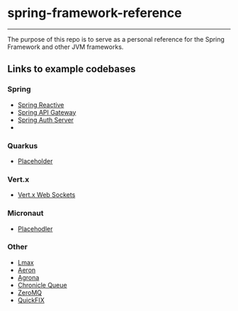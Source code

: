 # spring-framework-reference

---

The purpose of this repo is to serve as a personal reference for the Spring Framework and other JVM frameworks.

## Links to example codebases

### Spring
- [Spring Reactive](https://github.com/marwhals/spring-reactive-demo-service)
- [Spring API Gateway]()
- [Spring Auth Server]()
- 
### Quarkus
- [Placeholder]()

### Vert.x
- [Vert.x Web Sockets]()

### Micronaut
- [Placehodler]()

### Other
- [Lmax]()
- [Aeron]()
- [Agrona]()
- [Chronicle Queue]()
- [ZeroMQ]()
- [QuickFIX](https://www.quickfixj.org/)